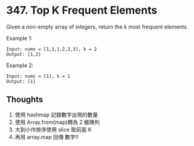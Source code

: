 # 347. Top K Frequent Elements

Given a non-empty array of integers, return the k most frequent elements.

Example 1:

```
Input: nums = [1,1,1,2,2,3], k = 2
Output: [1,2]
```

Example 2:

```
Input: nums = [1], k = 1
Output: [1]
```

## Thoughts

1. 使用 hashmap 記錄數字出現的數量
2. 使用 Array.from(map)轉為 2 維陣列
3. 大到小作排序使用 slice 取前面 K
4. 再用 array.map 回傳 數字!!
